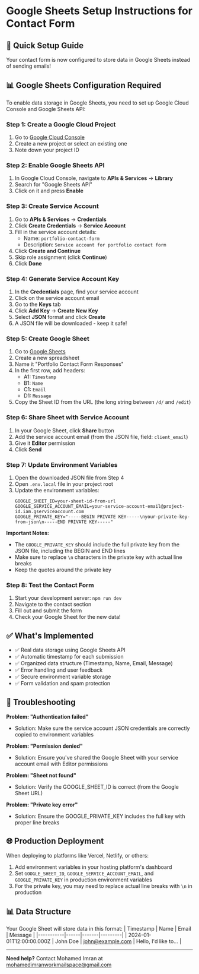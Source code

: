 # Google Sheets Setup Instructions for Contact Form

## 🚀 Quick Setup Guide

Your contact form is now configured to store data in Google Sheets instead of sending emails!

## 📊 Google Sheets Configuration Required

To enable data storage in Google Sheets, you need to set up Google Cloud Console and Google Sheets API:

### Step 1: Create a Google Cloud Project
1. Go to [Google Cloud Console](https://console.cloud.google.com/)
2. Create a new project or select an existing one
3. Note down your project ID

### Step 2: Enable Google Sheets API
1. In Google Cloud Console, navigate to **APIs & Services** → **Library**
2. Search for "Google Sheets API"
3. Click on it and press **Enable**

### Step 3: Create Service Account
1. Go to **APIs & Services** → **Credentials**
2. Click **Create Credentials** → **Service Account**
3. Fill in the service account details:
   - Name: `portfolio-contact-form`
   - Description: `Service account for portfolio contact form`
4. Click **Create and Continue**
5. Skip role assignment (click **Continue**)
6. Click **Done**

### Step 4: Generate Service Account Key
1. In the **Credentials** page, find your service account
2. Click on the service account email
3. Go to the **Keys** tab
4. Click **Add Key** → **Create New Key**
5. Select **JSON** format and click **Create**
6. A JSON file will be downloaded - keep it safe!

### Step 5: Create Google Sheet
1. Go to [Google Sheets](https://sheets.google.com/)
2. Create a new spreadsheet
3. Name it "Portfolio Contact Form Responses"
4. In the first row, add headers:
   - A1: `Timestamp`
   - B1: `Name`
   - C1: `Email`
   - D1: `Message`
5. Copy the Sheet ID from the URL (the long string between `/d/` and `/edit`)

### Step 6: Share Sheet with Service Account
1. In your Google Sheet, click **Share** button
2. Add the service account email (from the JSON file, field: `client_email`)
3. Give it **Editor** permission
4. Click **Send**

### Step 7: Update Environment Variables
1. Open the downloaded JSON file from Step 4
2. Open `.env.local` file in your project root
3. Update the environment variables:
   ```
   GOOGLE_SHEET_ID=your-sheet-id-from-url
   GOOGLE_SERVICE_ACCOUNT_EMAIL=your-service-account-email@project-id.iam.gserviceaccount.com
   GOOGLE_PRIVATE_KEY="-----BEGIN PRIVATE KEY-----\nyour-private-key-from-json\n-----END PRIVATE KEY-----"
   ```

**Important Notes:**
- The `GOOGLE_PRIVATE_KEY` should include the full private key from the JSON file, including the BEGIN and END lines
- Make sure to replace `\n` characters in the private key with actual line breaks
- Keep the quotes around the private key

### Step 8: Test the Contact Form
1. Start your development server: `npm run dev`
2. Navigate to the contact section
3. Fill out and submit the form
4. Check your Google Sheet for the new data!

## ✅ What's Implemented

- ✅ Real data storage using Google Sheets API
- ✅ Automatic timestamp for each submission
- ✅ Organized data structure (Timestamp, Name, Email, Message)
- ✅ Error handling and user feedback
- ✅ Secure environment variable storage
- ✅ Form validation and spam protection

## 🔧 Troubleshooting

**Problem: "Authentication failed"**
- Solution: Make sure the service account JSON credentials are correctly copied to environment variables

**Problem: "Permission denied"**
- Solution: Ensure you've shared the Google Sheet with your service account email with Editor permissions

**Problem: "Sheet not found"**
- Solution: Verify the GOOGLE_SHEET_ID is correct (from the Google Sheet URL)

**Problem: "Private key error"**
- Solution: Ensure the GOOGLE_PRIVATE_KEY includes the full key with proper line breaks

## 🌐 Production Deployment

When deploying to platforms like Vercel, Netlify, or others:
1. Add environment variables in your hosting platform's dashboard
2. Set `GOOGLE_SHEET_ID`, `GOOGLE_SERVICE_ACCOUNT_EMAIL`, and `GOOGLE_PRIVATE_KEY` in production environment variables
3. For the private key, you may need to replace actual line breaks with `\n` in production

## 📊 Data Structure

Your Google Sheet will store data in this format:
| Timestamp | Name | Email | Message |
|-----------|------|-------|---------|
| 2024-01-01T12:00:00.000Z | John Doe | john@example.com | Hello, I'd like to... |

---

**Need help?** Contact Mohamed Imran at mohamedimranworkmailspace@gmail.com
